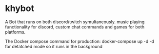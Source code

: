 # khybot

A Bot that runs on both discord/twitch symultaneously.
music playing functionality for discord, custom chat commands and games for both platforms.

The Docker compose command for production: docker-compose up -d
-d for detatched mode so it runs in the background 
